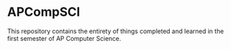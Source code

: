 # APCompSCI

This repository contains the entirety of things completed and learned in the first semester of AP Computer Science.
